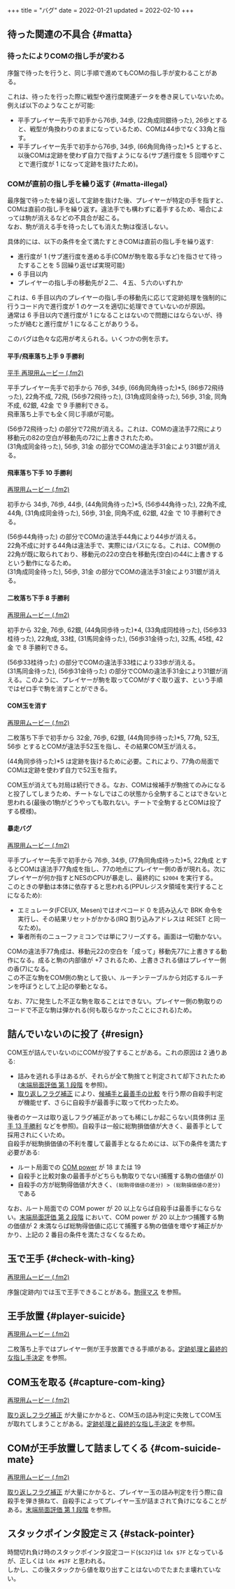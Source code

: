 +++
title = "バグ"
date = 2022-01-21
updated = 2022-02-10
+++

## 待った関連の不具合 {#matta}

### 待ったによりCOMの指し手が変わる

序盤で待ったを行うと、同じ手順で進めてもCOMの指し手が変わることがある。

これは、待ったを行った際に戦型や進行度関連データを巻き戻していないため。  
例えば以下のようなことが可能:

* 平手プレイヤー先手で初手から76歩, 34歩, (22角成同銀待った), 26歩とすると、戦型が角換わりのままになっているため、COMは44歩でなく33角と指す。
* 平手プレイヤー先手で初手から76歩, 34歩, (66角同角待った)\*5 とすると、以後COMは定跡を使わず自力で指すようになる(サブ進行度を 5 回増やすことで進行度が 1 になって定跡を抜けたため)。

### COMが直前の指し手を繰り返す {#matta-illegal}

最序盤で待ったを繰り返して定跡を抜けた後、プレイヤーが特定の手を指すと、COMは直前の指し手を繰り返す。違法手でも構わずに着手するため、場合によっては駒が消えるなどの不具合が起こる。  
なお、駒が消える手を待ったしても消えた駒は復活しない。

具体的には、以下の条件を全て満たすときCOMは直前の指し手を繰り返す:

* 進行度が 1 (サブ進行度を進める手(COMが駒を取る手など)を指させて待ったすることを 5 回繰り返せば実現可能)
* 6 手目以内
* プレイヤーの指し手の移動先が２二、４五、５六のいずれか

これは、6 手目以内のプレイヤーの指し手の移動先に応じて定跡処理を強制的に行うコード内で進行度が 1 のケースを適切に処理できていないのが原因。  
通常は 6 手目以内で進行度が 1 になることはないので問題にはならないが、待ったが絡むと進行度が 1 になることがありうる。

このバグは色々な応用が考えられる。いくつかの例を示す。

#### 平手/飛車落ち上手 9 手勝利

[平手 再現用ムービー (.fm2)](matta-illegal-hirate-09.zip)

平手プレイヤー先手で初手から 76歩, 34歩, (66角同角待った)\*5, (86歩72飛待った), 22角不成, 72飛, (56歩72飛待った), (31角成同金待った), 56歩, 31金, 同角不成, 62銀, 42金 で 9 手勝利できる。  
飛車落ち上手でも全く同じ手順が可能。

(56歩72飛待った) の部分で72飛が消える。これは、COMの違法手72飛により移動元の82の空白が移動先の72に上書きされたため。  
(31角成同金待った), 56歩, 31金 の部分でCOMの違法手31金により31銀が消える。

#### 飛車落ち下手 10 手勝利

[再現用ムービー (.fm2)](matta-illegal-hishaochi-sitate-10.zip)

初手から 34歩, 76歩, 44歩, (44角同角待った)\*5, (56歩44角待った), 22角不成, 44角, (31角成同金待った), 56歩, 31金, 同角不成, 62銀, 42金 で 10 手勝利できる。

(56歩44角待った) の部分でCOMの違法手44角により44歩が消える。  
22角不成に対する44角は違法手で、実際にはパスになる。これは、COM側の22角が既に取られており、移動元の22の空白を移動先(空白)の44に上書きするという動作になるため。  
(31角成同金待った), 56歩, 31金 の部分でCOMの違法手31金により31銀が消える。

#### 二枚落ち下手 8 手勝利

[再現用ムービー (.fm2)](matta-illegal-nimaiochi-sitate-08.zip)

初手から 32金, 76歩, 62銀, (44角同歩待った)\*4, (33角成同桂待った), (56歩33桂待った), 22角成, 33桂, (31馬同金待った), (56歩31金待った), 32馬, 45桂, 42金 で 8 手勝利できる。

(56歩33桂待った) の部分でCOMの違法手33桂により33歩が消える。  
(31馬同金待った), (56歩31金待った) の部分でCOMの違法手31金により31銀が消える。このように、プレイヤーが駒を取ってCOMがすぐ取り返す、という手順ではゼロ手で駒を消すことができる。

#### COM玉を消す

[再現用ムービー (.fm2)](matta-illegal-remove-com-king.zip)

二枚落ち下手で初手から 32金, 76歩, 62銀, (44角同歩待った)\*5, 77角, 52玉, 56歩 とするとCOMが違法手52玉を指し、その結果COM玉が消える。

(44角同歩待った)\*5 は定跡を抜けるために必要。これにより、77角の局面でCOMは定跡を使わず自力で52玉を指す。

COM玉が消えても対局は続行できる。なお、COMは候補手が駒捨てのみになると投了してしまうため、チートなしではこの状態から全駒することはできないと思われる(最後の1駒がどうやっても取れない。チートで全駒するとCOMは投了する模様)。

#### 暴走バグ

[再現用ムービー (.fm2)](matta-illegal-crash.zip)

平手プレイヤー先手で初手から 76歩, 34歩, (77角同角成待った)\*5, 22角成 とするとCOMは違法手77角成を指し、77の地点にプレイヤー側の香が現れる。次にプレイヤーが何か指すとNESのCPUが暴走し、最終的に `$2004` を実行する。  
このときの挙動は本体に依存すると思われる(PPUレジスタ領域を実行することになるため):

* エミュレータ(FCEUX, Mesen)ではオペコード 0 を読み込んで BRK 命令を実行し、その結果リセットがかかる(IRQ 割り込みアドレスは RESET と同一なため)。
* 筆者所有のニューファミコンでは単にフリーズする。画面は一切動かない。

COMの違法手77角成は、移動元22の空白を「成って」移動先77に上書きする動作になる。成ると駒の内部値が +7 されるため、上書きされる値はプレイヤー側の香(7)になる。  
この不正な駒をCOM側の駒として扱い、ルーチンテーブルから対応するルーチンを呼ぼうとして上記の挙動となる。

なお、77に発生した不正な駒を取ることはできない。プレイヤー側の駒取りのコードで不正な駒は弾かれる(何も取らなかったことにされる)ため。

## 詰んでいないのに投了 {#resign}

COM玉が詰んでいないのにCOMが投了することがある。これの原因は 2 通りある:

* 詰みを逃れる手はあるが、それらが全て駒捨てと判定されて却下されたため([末端局面評価 第 1 段階](@/engine/index.md#leaf-evaluation-first) を参照)。
* [取り返しフラグ補正](@/advantage-disadvantage/index.md#disadvantage) により、[候補手と最善手の比較](@/engine/index.md#compare-candidate-and-best) を行う際の自殺手判定が機能せず、さらに自殺手が最善手に取って代わったため。

後者のケースは取り返しフラグ補正があっても稀にしか起こらない(具体例は [平手 13 手勝利](@/kifu-minply-hirate/index.md) などを参照)。自殺手は一般に総駒損価値が大きく、最善手として採用されにくいため。  
自殺手が総駒損価値の不利を覆して最善手となるためには、以下の条件を満たす必要がある:

* ルート局面での [COM power](@/engine/index.md#root-evaluation) が 18 または 19
* 自殺手と比較対象の最善手がどちらも駒取りでない(捕獲する駒の価値が 0)
* 自殺手の方が総駒得価値が大きく、`(総駒得価値の差分) > (総駒損価値の差分)` である

なお、ルート局面での COM power が 20 以上ならば自殺手は最善手にならない。[末端局面評価 第 2 段階](@/engine/index.md#leaf-evaluation-second) において、COM power が 20 以上かつ捕獲する駒の価値が 2 未満ならば総駒得価値に応じて捕獲する駒の価値を増やす補正がかかり、上記の 2 番目の条件を満たさなくなるため。

## 玉で王手 {#check-with-king}

[再現用ムービー (.fm2)](check-with-king.zip)

序盤(定跡内)では玉で王手できることがある。[駒得マス](@/advantage-disadvantage/index.md#advantage) を参照。

## 王手放置 {#player-suicide}

[再現用ムービー (.fm2)](player-suicide.zip)

二枚落ち上手ではプレイヤー側が王手放置できる手順がある。[定跡処理と最終的な指し手決定](@/engine/index.md#book) を参照。

## COM玉を取る {#capture-com-king}

[再現用ムービー (.fm2)](capture-com-king.zip)

[取り返しフラグ補正](@/advantage-disadvantage/index.md#disadvantage) が大量にかかると、COM玉の詰み判定に失敗してCOM玉が取れてしまうことがある。[定跡処理と最終的な指し手決定](@/engine/index.md#book) を参照。

## COMが王手放置して詰ましてくる {#com-suicide-mate}

[再現用ムービー (.fm2)](com-suicide-mate.zip)

[取り返しフラグ補正](@/advantage-disadvantage/index.md#disadvantage) が大量にかかると、プレイヤー玉の詰み判定を行う際に自殺手を弾き損ねて、自殺手によってプレイヤー玉が詰まされて負けになることがある。[末端局面評価 第 1 段階](@/engine/index.md#leaf-evaluation-first) を参照。

## スタックポインタ設定ミス {#stack-pointer}

時間切れ負け時のスタックポインタ設定コード(`$C32F`)は `ldx $7F` となっているが、正しくは `ldx #$7F` と思われる。  
しかし、この後スタックから値を取り出すことはないのでたまたま壊れていない。
